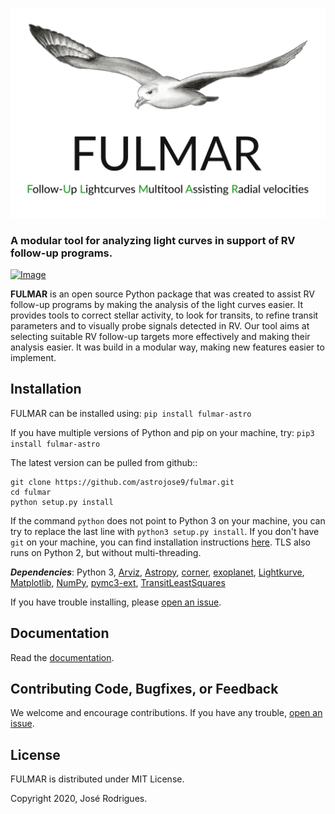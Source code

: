 ![Logo](https://raw.githubusercontent.com/astrojose9/fulmar/main/docs/source/FULMAR_logo_title.png)
### A modular tool for analyzing light curves in support of RV follow-up programs.
[![Image](https://img.shields.io/badge/license-MIT-blue.svg)](https://github.com/astrojose9/fulmar/blob/main/LICENSE)

**FULMAR** is an open source Python package that was created to assist RV follow-up programs by making the analysis of the light curves easier. It provides tools to correct stellar activity, to look for transits, to refine transit parameters and to visually probe signals detected in RV.
Our tool aims at selecting suitable RV follow-up targets more effectively and making their analysis easier. It was build in a modular way, making new features easier to implement.



## Installation

FULMAR can be installed using: `pip install fulmar-astro`

If you have multiple versions of Python and pip on your machine, try: `pip3 install fulmar-astro`

The latest version can be pulled from github::
```
git clone https://github.com/astrojose9/fulmar.git
cd fulmar
python setup.py install
```

If the command `python` does not point to Python 3 on your machine, you can try to replace the last line with `python3 setup.py install`. If you don't have `git` on your machine, you can find installation instructions [here](https://git-scm.com/book/en/v2/Getting-Started-Installing-Git). TLS also runs on Python 2, but without multi-threading.



***Dependencies***:
Python 3,
[Arviz](https://arviz-devs.github.io/arviz/),
[Astropy](https://www.astropy.org/),
[corner](https://github.com/dfm/corner.py),
[exoplanet](https://docs.exoplanet.codes/en/latest/),
[Lightkurve](https://docs.lightkurve.org/),
[Matplotlib](https://matplotlib.org/),
[NumPy](https://www.numpy.org/),
[pymc3-ext](https://github.com/exoplanet-dev/pymc3-ext),
[TransitLeastSquares](https://github.com/hippke/tls)


If you have trouble installing, please [open an issue](https://github.com/astrojose9/fulmar/issues).


## Documentation
Read the [documentation](https://fulmar-astro.readthedocs.io/en/latest/).



## Contributing Code, Bugfixes, or Feedback
We welcome and encourage contributions. If you have any trouble, [open an issue](https://github.com/astrojose9/fulmar/issues).



## License
FULMAR is distributed under MIT License.



Copyright 2020, José Rodrigues.
